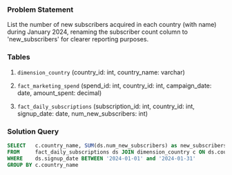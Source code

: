 ### Problem Statement

List the number of new subscribers acquired in each country (with name) during January 2024, renaming the subscriber count column to 'new_subscribers' for clearer reporting purposes.


### Tables

1. `dimension_country` (country_id: int, country_name: varchar)

2. `fact_marketing_spend` (spend_id: int, country_id: int, campaign_date: date, amount_spent: decimal)

3. `fact_daily_subscriptions` (subscription_id: int, country_id: int, signup_date: date, num_new_subscribers: int)


### Solution Query

```sql
SELECT   c.country_name, SUM(ds.num_new_subscribers) as new_subscribers
FROM     fact_daily_subscriptions ds JOIN dimension_country c ON ds.country_id=c.country_id
WHERE    ds.signup_date BETWEEN '2024-01-01' and '2024-01-31'
GROUP BY c.country_name
```